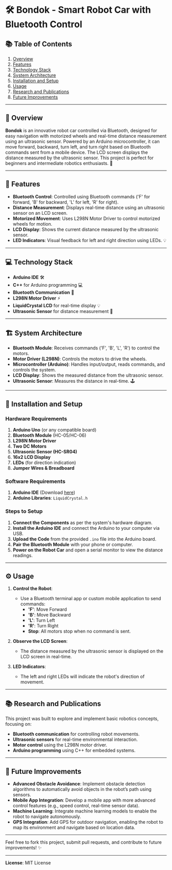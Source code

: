 # 🛠️ **Bondok - Smart Robot Car with Bluetooth Control**

## 📚 Table of Contents
1. [Overview](#overview)
2. [Features](#features)
3. [Technology Stack](#technology-stack)
4. [System Architecture](#system-architecture)
5. [Installation and Setup](#installation-and-setup)
6. [Usage](#usage)
7. [Research and Publications](#research-and-publications)
8. [Future Improvements](#future-improvements)

---

## 🚀 Overview
**Bondok** is an innovative robot car controlled via Bluetooth, designed for easy navigation with motorized wheels and real-time distance measurement using an ultrasonic sensor. Powered by an Arduino microcontroller, it can move forward, backward, turn left, and turn right based on Bluetooth commands sent from a mobile device. The LCD screen displays the distance measured by the ultrasonic sensor. This project is perfect for beginners and intermediate robotics enthusiasts. 🤖

---

## 🌟 Features
- **Bluetooth Control**: Controlled using Bluetooth commands ('F' for forward, 'B' for backward, 'L' for left, 'R' for right).
- **Distance Measurement**: Displays real-time distance using an ultrasonic sensor on an LCD screen.
- **Motorized Movement**: Uses L298N Motor Driver to control motorized wheels for motion.
- **LCD Display**: Shows the current distance measured by the ultrasonic sensor.
- **LED Indicators**: Visual feedback for left and right direction using LEDs. 💡
  
---

## 💻 Technology Stack
- **Arduino IDE** 🛠️
- **C++** for Arduino programming 💻
- **Bluetooth Communication** 📱
- **L298N Motor Driver** ⚡
- **LiquidCrystal LCD** for real-time display 💡
- **Ultrasonic Sensor** for distance measurement 📏

---

## 🏗️ System Architecture
- **Bluetooth Module**: Receives commands ('F', 'B', 'L', 'R') to control the motors.
- **Motor Driver (L298N)**: Controls the motors to drive the wheels.
- **Microcontroller (Arduino)**: Handles input/output, reads commands, and controls the system.
- **LCD Display**: Shows the measured distance from the ultrasonic sensor.
- **Ultrasonic Sensor**: Measures the distance in real-time. 🕹️

---

## 📝 Installation and Setup

### Hardware Requirements
1. **Arduino Uno** (or any compatible board)
2. **Bluetooth Module** (HC-05/HC-06)
3. **L298N Motor Driver**
4. **Two DC Motors**
5. **Ultrasonic Sensor (HC-SR04)**
6. **16x2 LCD Display**
7. **LEDs** (for direction indication)
8. **Jumper Wires & Breadboard**

### Software Requirements
1. **Arduino IDE** (Download [here](https://www.arduino.cc/en/software))
2. **Arduino Libraries**: `LiquidCrystal.h`

### Steps to Setup
1. **Connect the Components** as per the system's hardware diagram.
2. **Install the Arduino IDE** and connect the Arduino to your computer via USB.
3. **Upload the Code** from the provided `.ino` file into the Arduino board.
4. **Pair the Bluetooth Module** with your phone or computer.
5. **Power on the Robot Car** and open a serial monitor to view the distance readings.

---

## ⚙️ Usage

1. **Control the Robot**:
   - Use a Bluetooth terminal app or custom mobile application to send commands:
     - **'F'**: Move Forward
     - **'B'**: Move Backward
     - **'L'**: Turn Left
     - **'R'**: Turn Right
     - **Stop**: All motors stop when no command is sent.

2. **Observe the LCD Screen**:
   - The distance measured by the ultrasonic sensor is displayed on the LCD screen in real-time.

3. **LED Indicators**:
   - The left and right LEDs will indicate the robot's direction of movement.

---

## 📚 Research and Publications
This project was built to explore and implement basic robotics concepts, focusing on:
- **Bluetooth communication** for controlling robot movements.
- **Ultrasonic sensors** for real-time environmental interaction.
- **Motor control** using the L298N motor driver.
- **Arduino programming** using C++ for embedded systems.

---

## 🚀 Future Improvements
- **Advanced Obstacle Avoidance**: Implement obstacle detection algorithms to automatically avoid objects in the robot’s path using sensors.
- **Mobile App Integration**: Develop a mobile app with more advanced control features (e.g., speed control, real-time sensor data).
- **Machine Learning**: Integrate machine learning models to enable the robot to navigate autonomously.
- **GPS Integration**: Add GPS for outdoor navigation, enabling the robot to map its environment and navigate based on location data.

---

Feel free to fork this project, submit pull requests, and contribute to future improvements! ✨

---

**License**: MIT License
